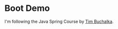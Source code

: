 # Boot Demo

I'm following the Java Spring Course by [Tim Buchalka](https://www.udemy.com/course/java-spring-framework-masterclass/).
